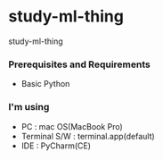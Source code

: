 # study-ml-thing
study-ml-thing

### Prerequisites and Requirements
- Basic Python

### I'm using
- PC : mac OS(MacBook Pro)
- Terminal S/W : terminal.app(default)
- IDE : PyCharm(CE)
